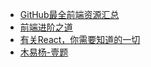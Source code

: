  - [GitHub最全前端资源汇总](http://fenghub.top/front-end-index/index.html)
 - [前端进阶之道](https://yuchengkai.cn/)
 - [有关React，你需要知道的一切](https://github.com/hateonion/react-bits-CN)
 - [木易杨-壹题](https://muyiy.cn/question/)